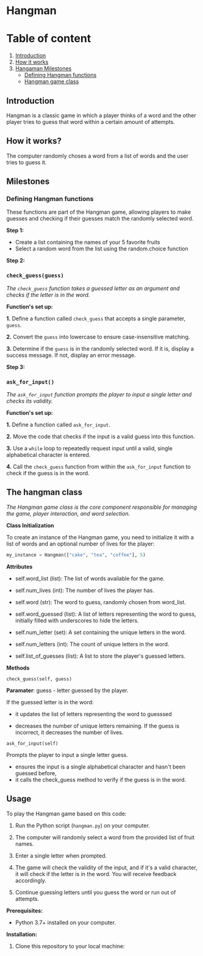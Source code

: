 # Hangman
# Table of content
1. [Introduction](#introduction)
2. [How it works](#How-it-works-?)
3. [Hangaman Milestones](#section-1)
    - [Defining Hangman functions](#Defining-Hangaman-functions)
    - [Hangman game class](#Hangan-game-class)

## Introduction 
Hangman is a classic game in which a player thinks of a word and the other player tries to guess that word within a certain amount of attempts.
## How it works?
The computer randomly choses a word from a list of words and the user tries to guess it.

## Milestones
### Defining Hangman functions 
These functions are part of the Hangman game, allowing players to make guesses and checking if their guesses match the randomly selected word.

**Step 1:**
- Create a list containing the names of your 5 favorite fruits
- Select a random word from the list using the random.choice function

**Step 2:**

### `check_guess(guess)` 


_The `check_guess` function takes a guessed letter as an argument and checks if the letter is in the word._

**Function's set up:**

**1.** Define a function called `check_guess` that accepts a single parameter, `guess`.

**2.** Convert the `guess` into lowercase to ensure case-insensitive matching.

**3.** Determine if the `guess` is in the randomly selected word. If it is, display a success message. If not, display an error message.

**Step 3:**
### `ask_for_input()`

_The `ask_for_input` function prompts the player to input a single letter and checks its validity._

**Function's set up:**

**1.** Define a function called `ask_for_input`.

**2.** Move the code that checks if the input is a valid guess into this function.

**3.** Use a `while` loop to repeatedly request input until a valid, single alphabetical character is entered.

**4.** Call the `check_guess` function from within the `ask_for_input` function to check if the guess is in the word.

## The hangman class
_The Hangman game class is the core component responsible for managing the game, player interaction, and word selection._

**Class Initialization**

To create an instance of the Hangman game, you need to initialize it with a list of words and an optional number of lives for the player:

```python
my_instance = Hangman(["cake", "tea", "coffee"], 5)
```
**Attributes**

- self.word_list (list): The list of words available for the game.

- self.num_lives (int): The number of lives the player has.
- self.word (str): The word to guess, randomly chosen from  word_list.
- self.word_guessed (list): A list of letters representing the word to guess, initially filled with underscores to hide the letters.
- self.num_letter (set): A set containing the unique letters in the word.
- self.num_letters (int): The count of unique letters in the word.
- self.list_of_guesses (list): A list to store the player's guessed letters.

**Methods**

`check_guess(self, guess)`

**Paramater**: guess - letter guessed by the player.

If the guessed letter is in the word: 

- it updates the list of letters representing the word to guesssed 

- decreases the number of unique letters remaining. If the guess is incorrect, it decreases the number of lives.

`ask_for_input(self)`

Prompts the player to input a single letter guess.

- ensures the input is a single alphabetical character and hasn't been guessed before, 
- it calls the check_guess method to verify if the guess is in the word.




## Usage

To play the Hangman game based on this code:

1. Run the Python script (`hangman.py`) on your computer.

2. The computer will randomly select a word from the provided list of fruit names.

3. Enter a single letter when prompted.

4. The game will check the validity of the input, and if it's a valid character, it will check if the letter is in the word. You will receive feedback accordingly.

5. Continue guessing letters until you guess the word or run out of attempts.


**Prerequisites:**

- Python 3.7+ installed on your computer.

**Installation:**

1. Clone this repository to your local machine:



